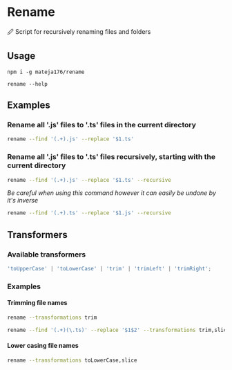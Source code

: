 # Rename

🖉 Script for recursively renaming files and folders

## Usage

`npm i -g mateja176/rename`

`rename --help`

## Examples

### Rename all '.js' files to '.ts' files in the current directory

```sh
rename --find '(.+).js' --replace '$1.ts'
```

### Rename all '.js' files to '.ts' files recursively, starting with the current directory

```sh
rename --find '(.+).js' --replace '$1.ts' --recursive
```

_Be careful when using this command however it can easily be undone by it's inverse_

```sh
rename --find '(.+).ts' --replace '$1.js' --recursive
```

## Transformers

### Available transformers

```ts
'toUpperCase' | 'toLowerCase' | 'trim' | 'trimLeft' | 'trimRight';
```

### Examples

#### Trimming file names

```sh
rename --transformations trim
```

```sh
rename --find '(.+)(\.ts)' --replace '$1$2' --transformations trim,slice
```

#### Lower casing file names

```sh
rename --transformations toLowerCase,slice
```
